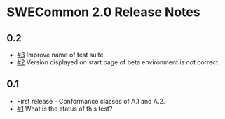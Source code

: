 # SWECommon 2.0 Release Notes
## 0.2
  * [#3](https://github.com/opengeospatial/ets-swecommon20/issues/3) Improve name of test suite
  * [#2](https://github.com/opengeospatial/ets-swecommon20/issues/2) Version displayed on start page of beta environment is not correct
## 0.1 
  * First release - Conformance classes of A.1 and A.2.
  * [#1](https://github.com/opengeospatial/ets-swecommon20/issues/1) What is the status of this test?

